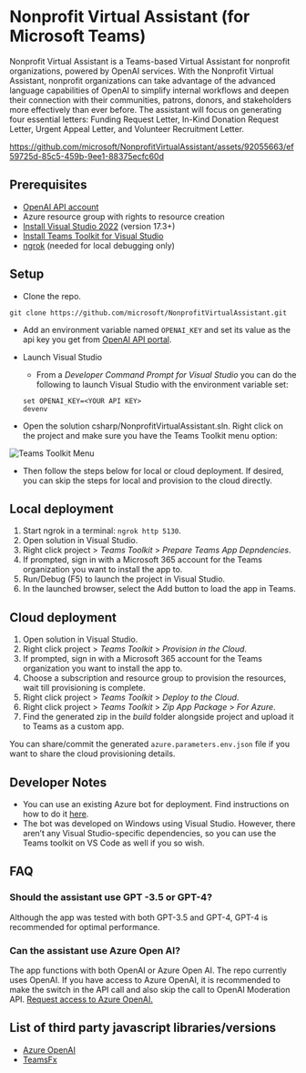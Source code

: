 # Nonprofit Virtual Assistant (for Microsoft Teams)

Nonprofit Virtual Assistant is a Teams-based Virtual Assistant for nonprofit organizations, powered by OpenAI services. With the Nonprofit Virtual Assistant, nonprofit organizations can take advantage of the advanced language capabilities of OpenAI to simplify internal workflows and deepen their connection with their communities, patrons, donors, and stakeholders more effectively than ever before.
The assistant will focus on generating four essential letters: Funding Request Letter, In-Kind Donation Request Letter, Urgent Appeal Letter, and Volunteer Recruitment Letter.

https://github.com/microsoft/NonprofitVirtualAssistant/assets/92055663/ef59725d-85c5-459b-9ee1-88375ecfc60d

## Prerequisites

- [OpenAI API account](https://platform.openai.com/signup)
- Azure resource group with rights to resource creation
- [Install Visual Studio 2022](https://visualstudio.microsoft.com/downloads/) (version 17.3+)
- [Install Teams Toolkit for Visual Studio](https://learn.microsoft.com/en-us/microsoftteams/platform/toolkit/install-teams-toolkit?tabs=vscode&pivots=visual-studio)
- [ngrok](https://ngrok.com/download) (needed for local debugging only)

## Setup

- Clone the repo. 

```
git clone https://github.com/microsoft/NonprofitVirtualAssistant.git
```

- Add an environment variable named `OPENAI_KEY` and set its value as the api key you get from [OpenAI API portal](https://platform.openai.com/account/api-keys). 

- Launch Visual Studio

    - From a _Developer Command Prompt for Visual Studio_ you can do the following to launch Visual Studio with the environment variable set:
    
    ```
    set OPENAI_KEY=<YOUR API KEY>
    devenv
    ```

- Open the solution csharp/NonprofitVirtualAssistant.sln. Right click on the project and make sure you have the Teams Toolkit menu option:

![Teams Toolkit Menu](NonprofitVirtualAssistant/images/TeamsToolkitMenu.png)

- Then follow the steps below for local or cloud deployment. If desired, you can skip the steps for local and provision to the cloud directly.

## Local deployment

1. Start ngrok in a terminal: `ngrok http 5130`.
2. Open solution in Visual Studio.
3. Right click project > _Teams Toolkit_ > _Prepare Teams App Depndencies_.
4. If prompted, sign in with a Microsoft 365 account for the Teams organization you want 
to install the app to.
5. Run/Debug (F5) to launch the project in Visual Studio.
6. In the launched browser, select the Add button to load the app in Teams.

## Cloud deployment

1. Open solution in Visual Studio.
2. Right click project > _Teams Toolkit_ > _Provision in the Cloud_.
3. If prompted, sign in with a Microsoft 365 account for the Teams organization you want 
to install the app to.
4. Choose a subscription and resource group to provision the resources, wait till provisioning is complete.
5. Right click project > _Teams Toolkit_ > _Deploy to the Cloud_.
6. Right click project > _Teams Toolkit_ > _Zip App Package_ > _For Azure_.
7. Find the generated zip in the _build_ folder alongside project and upload it to Teams as a custom app.

You can share/commit the generated `azure.parameters.env.json` file if you want to share the cloud provisioning details.

## Developer Notes

- You can use an existing Azure bot for deployment. Find instructions on how to do it [here](https://learn.microsoft.com/en-us/microsoftteams/platform/toolkit/provision?pivots=visual-studio#use-an-existing-azure-ad-app-for-your-teams-app-1).
- The bot was developed on Windows using Visual Studio. However, there aren’t any Visual Studio-specific dependencies, so you can use the Teams toolkit on VS Code as well if you so wish.

## FAQ
### Should the assistant use GPT -3.5 or GPT-4?
Although the app was tested with both GPT-3.5 and GPT-4, GPT-4 is recommended for optimal performance.

### Can the assistant use Azure Open AI?
The app functions with both OpenAI or Azure Open AI. The repo currently uses OpenAI. If you have access to Azure OpenAI, it is recommended to make the switch in the API call and also skip the call to OpenAI Moderation API.
[Request access to Azure OpenAI.](https://customervoice.microsoft.com/Pages/ResponsePage.aspx?id=v4j5cvGGr0GRqy180BHbR7en2Ais5pxKtso_Pz4b1_xUOFA5Qk1UWDRBMjg0WFhPMkIzTzhKQ1dWNyQlQCN0PWcu)

## List of third party javascript libraries/versions

- [Azure OpenAI](https://www.nuget.org/packages/Azure.AI.OpenAI)
- [TeamsFx](https://www.nuget.org/packages/Microsoft.TeamsFx)
